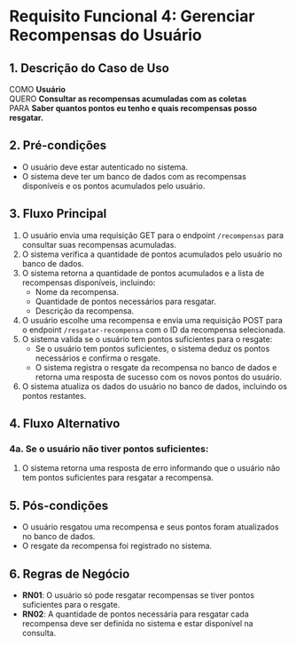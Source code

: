 # Requisito Funcional 4: Gerenciar Recompensas do Usuário

## 1. Descrição do Caso de Uso
COMO **Usuário**  
QUERO **Consultar as recompensas acumuladas com as coletas**  
PARA **Saber quantos pontos eu tenho e quais recompensas posso resgatar.**

## 2. Pré-condições
- O usuário deve estar autenticado no sistema.
- O sistema deve ter um banco de dados com as recompensas disponíveis e os pontos acumulados pelo usuário.

## 3. Fluxo Principal
1. O usuário envia uma requisição GET para o endpoint `/recompensas` para consultar suas recompensas acumuladas.
2. O sistema verifica a quantidade de pontos acumulados pelo usuário no banco de dados.
3. O sistema retorna a quantidade de pontos acumulados e a lista de recompensas disponíveis, incluindo:
    - Nome da recompensa.
    - Quantidade de pontos necessários para resgatar.
    - Descrição da recompensa.
4. O usuário escolhe uma recompensa e envia uma requisição POST para o endpoint `/resgatar-recompensa` com o ID da recompensa selecionada.
5. O sistema valida se o usuário tem pontos suficientes para o resgate:
    - Se o usuário tem pontos suficientes, o sistema deduz os pontos necessários e confirma o resgate.
    - O sistema registra o resgate da recompensa no banco de dados e retorna uma resposta de sucesso com os novos pontos do usuário.
6. O sistema atualiza os dados do usuário no banco de dados, incluindo os pontos restantes.

## 4. Fluxo Alternativo

### 4a. Se o usuário não tiver pontos suficientes:
1. O sistema retorna uma resposta de erro informando que o usuário não tem pontos suficientes para resgatar a recompensa.

## 5. Pós-condições
- O usuário resgatou uma recompensa e seus pontos foram atualizados no banco de dados.
- O resgate da recompensa foi registrado no sistema.

## 6. Regras de Negócio
- **RN01**: O usuário só pode resgatar recompensas se tiver pontos suficientes para o resgate.
- **RN02**: A quantidade de pontos necessária para resgatar cada recompensa deve ser definida no sistema e estar disponível na consulta.